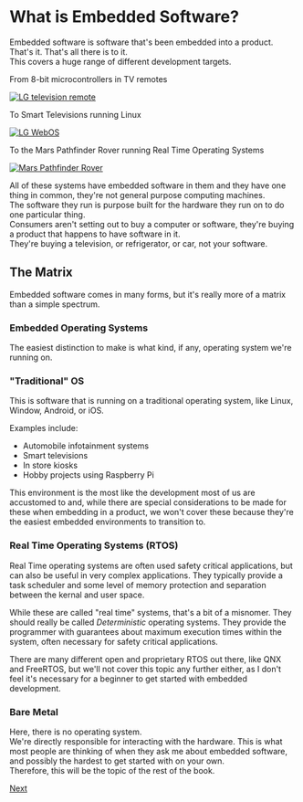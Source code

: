 # What is Embedded Software?

Embedded software is software that's been embedded into a product.  
That's it.  That's all there is to it.  
This covers a huge range of different development targets.  

From 8-bit microcontrollers in TV remotes

[![LG television remote](https://upload.wikimedia.org/wikipedia/commons/thumb/4/4d/LG_IR_TV_Remote_Control_AKB74475418.jpg/135px-LG_IR_TV_Remote_Control_AKB74475418.jpg)](https://commons.wikimedia.org/wiki/File:LG_IR_TV_Remote_Control_AKB74475418.jpg)

To Smart Televisions running Linux

[![LG WebOS](https://upload.wikimedia.org/wikipedia/en/e/ec/LG_webOS.jpg)](https://en.wikipedia.org/wiki/WebOS)

To the Mars Pathfinder Rover running Real Time Operating Systems

[![Mars Pathfinder Rover](https://www.jpl.nasa.gov/spaceimages/images/wallpaper/PIA01122-800x600.jpg)](https://www.jpl.nasa.gov/spaceimages/details.php?id=PIA01122)

All of these systems have embedded software in them and they have one thing in common, they're not general purpose computing machines.  
The software they run is purpose built for the hardware they run on to do one particular thing.  
Consumers aren't setting out to buy a computer or software, they're buying a product that happens to have software in it.  
They're buying a television, or refrigerator, or car, not your software.

## The Matrix

Embedded software comes in many forms, but it's really more of a matrix than a simple spectrum.  

### Embedded Operating Systems

The easiest distinction to make is what kind, if any, operating system we're running on.

### "Traditional" OS

This is software that is running on a traditional operating system, like Linux, Window, Android, or iOS.  

Examples include:
 - Automobile infotainment systems
 - Smart televisions
 - In store kiosks
 - Hobby projects using Raspberry Pi

This environment is the most like the development most of us are accustomed to and, while there are special considerations to be made for these when embedding in a product, we won't cover these because they're the easiest embedded environments to transition to. 

### Real Time Operating Systems (RTOS)

Real Time operating systems are often used safety critical applications, but can also be useful in very complex applications. They typically provide a task scheduler and some level of memory protection and separation between the kernal and user space.

While these are called "real time" systems, that's a bit of a misnomer.  They should really be called *Deterministic* operating systems. They provide the programmer with guarantees about maximum execution times within the system, often necessary for safety critical applications.

There are many different open and proprietary RTOS out there, like QNX and FreeRTOS, but we'll not cover this topic any further either, as I don't feel it's necessary for a beginner to get started with embedded development.

### Bare Metal

Here, there is no operating system.  
We're directly responsible for interacting with the hardware.
This is what most people are thinking of when they ask me about embedded software, and possibly the hardest to get started with on your own.  
Therefore, this will be the topic of the rest of the book.

[Next](./01-hello-world.md)